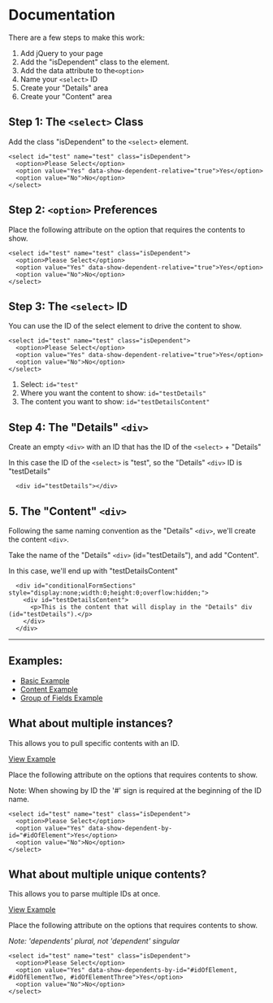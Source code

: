 # Documentation

There are a few steps to make this work:

1. Add jQuery to your page
2. Add the "isDependent" class to the element.
3. Add the data attribute to the`<option>`
4. Name your `<select>` ID
5. Create your "Details" area
6. Create your "Content" area

## Step 1: The `<select>` Class

Add the class "isDependent" to the `<select>` element.

```
<select id="test" name="test" class="isDependent">
  <option>Please Select</option>
  <option value="Yes" data-show-dependent-relative="true">Yes</option>
  <option value="No">No</option>
</select>
```

## Step 2: `<option>` Preferences

Place the following attribute on the option that requires the contents to show.

```
<select id="test" name="test" class="isDependent">
  <option>Please Select</option>
  <option value="Yes" data-show-dependent-relative="true">Yes</option>
  <option value="No">No</option>
</select>
```

## Step 3: The `<select>` ID

You can use the ID of the select element to drive the content to show.
```
<select id="test" name="test" class="isDependent">
  <option>Please Select</option>
  <option value="Yes" data-show-dependent-relative="true">Yes</option>
  <option value="No">No</option>
</select>
```

1. Select: `id="test"`
2. Where you want the content to show: `id="testDetails"`
3. The content you want to show: `id="testDetailsContent"`


## Step 4: The "Details" `<div>`

Create an empty `<div>` with an ID that has the ID of the `<select>` + "Details"

In this case the ID of the `<select>` is "test", so the "Details" `<div>` ID is "testDetails"

```
  <div id="testDetails"></div>
```

## 5. The "Content" `<div>`

Following the same naming convention as the "Details" `<div>`, we'll create the content `<div>`.

Take the name of the "Details" `<div>` (id="testDetails"), and add "Content".

In this case, we'll end up with "testDetailsContent"

```
  <div id="conditionalFormSections" style="display:none;width:0;height:0;overflow:hidden;">
    <div id="testDetailsContent">
      <p>This is the content that will display in the "Details" div (id="testDetails").</p>
    </div>
  </div>
```

<hr />

## Examples:

- <a href="form-example.html">Basic Example</a>
- <a href="form-simple-content.html">Content Example</a>
- <a href="form-simple-fields.html">Group of Fields Example</a>

## What about multiple instances?

This allows you to pull specific contents with an ID.

<a href="form-multiple-content.html">View Example</a>

Place the following attribute on the options that requires contents to show.

Note: When showing by ID the '#' sign is required at the beginning of the ID name.</em>

```
<select id="test" name="test" class="isDependent">
  <option>Please Select</option>
  <option value="Yes" data-show-dependent-by-id="#idOfElement">Yes</option>
  <option value="No">No</option>
</select>
```

## What about multiple unique contents?

This allows you to parse multiple IDs at once.

<a href="form-multiple-ids-at-once.html">View Example</a>

Place the following attribute on the options that requires contents to show.

<em>Note: 'dependents' plural, not 'dependent' singular</em>

```
<select id="test" name="test" class="isDependent">
  <option>Please Select</option>
  <option value="Yes" data-show-dependents-by-id="#idOfElement, #idOfElementTwo, #idOfElementThree">Yes</option>
  <option value="No">No</option>
</select>
```
